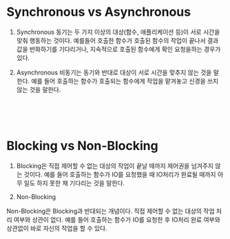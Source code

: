 # Synchronous vs Asynchronous

1. Synchronous
동기는 두 가지 이상의 대상(함수, 애플리케이션 등)이 서로 시간을 맞춰 행동하는 것이다. 
예를들어 호출한 함수가 호출된 함수의 작업이 끝나서 결과값을 반화하기를 기다리거나, 
지속적으로 호출된 함수에게 확인 요청을하는 경우가 있다.

2. Asynchronous
비동기는 동기와 반대로 대상이 서로 시간을 맞추지 않는 것을 말한다. 
예를 들어 호출하는 함수가 호출되는 함수에게 작업을 맡겨놓고 신경을 쓰지 않는 것을 말한다.

</br></br></br>
# Blocking vs Non-Blocking

1. Blocking은 직접 제어할 수 없는 대상의 작업이 끝날 때까지 제어권을 넘겨주지 않는 것이다.
예를 들어 호출하는 함수가 IO를 요청했을 때 IO처리가 완료될 때까지 아무 일도 하지 못한 채 기다리는 것을 말한다.

2. Non-Blocking

Non-Blocking은 Blocking과 반대되는 개념이다. 
직접 제어할 수 없는 대상의 작업 처리 여부와 상관이 없다. 
예를 들어 호출하는 함수가 IO를 요청한 후 IO처리 완료 여부와 상관없이 바로 자신의 작업을 할 수 있다.